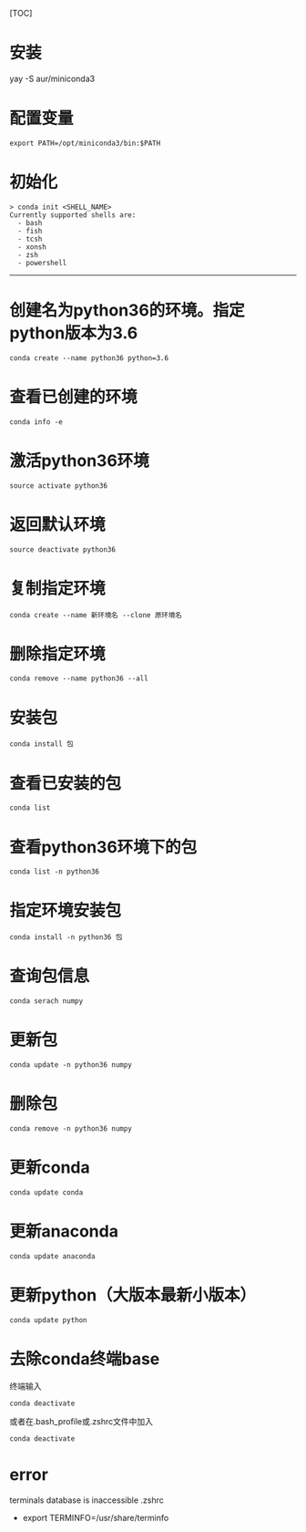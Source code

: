 [TOC]

# 安装
yay -S aur/miniconda3

# 配置变量
```
export PATH=/opt/miniconda3/bin:$PATH
```

# 初始化
```
> conda init <SHELL_NAME>
Currently supported shells are:
  - bash
  - fish
  - tcsh
  - xonsh
  - zsh
  - powershell
```

---


# 创建名为python36的环境。指定python版本为3.6
```
conda create --name python36 python=3.6
```

# 查看已创建的环境
```
conda info -e
```

# 激活python36环境
```
source activate python36
```

# 返回默认环境
```
source deactivate python36
```

# 复制指定环境
```
conda create --name 新环境名 --clone 原环境名
```

# 删除指定环境
```
conda remove --name python36 --all
```

# 安装包
```
conda install 包
```

# 查看已安装的包
```
conda list
```

# 查看python36环境下的包
```
conda list -n python36
```

# 指定环境安装包
```
conda install -n python36 包
```

# 查询包信息
```
conda serach numpy
```

# 更新包
```
conda update -n python36 numpy
```

# 删除包
```
conda remove -n python36 numpy
```

# 更新conda
```
conda update conda
```

# 更新anaconda
```
conda update anaconda
```

# 更新python（大版本最新小版本）
```
conda update python
```

# 去除conda终端base
终端输入
```
conda deactivate
```
或者在.bash_profile或.zshrc文件中加入
```
conda deactivate
```


# error
terminals database is inaccessible
.zshrc
+ export TERMINFO=/usr/share/terminfo